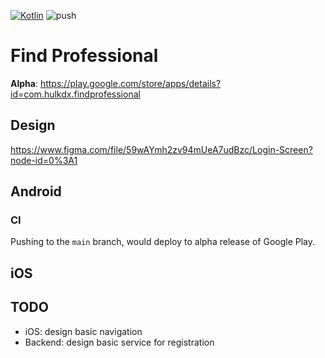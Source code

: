 [![Kotlin](https://img.shields.io/badge/kotlin-1.6.10-blue.svg?logo=kotlin)](http://kotlinlang.org)
![push](https://github.com/hulkdx/FindProfessional/actions/workflows/push.yml/badge.svg)

# Find Professional
**Alpha**: https://play.google.com/store/apps/details?id=com.hulkdx.findprofessional

## Design
https://www.figma.com/file/59wAYmh2zv94mUeA7udBzc/Login-Screen?node-id=0%3A1

## Android

### CI
Pushing to the `main` branch, would deploy to alpha release of Google Play.

## iOS

## TODO
- iOS: design basic navigation
- Backend: design basic service for registration
